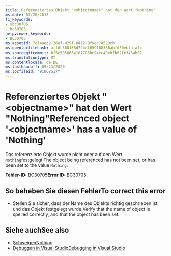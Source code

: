 ```yaml
---
title: Referenziertes Objekt "<objectname>" hat den Wert "Nothing"
ms.date: 07/20/2015
f1_keywords:
- vbc30705
- bc30705
helpviewer_keywords:
- BC30705
ms.assetid: 7c14aec2-26ef-429f-8412-9f9ec74529cb
ms.openlocfilehash: aff0c300158d72bdf659188386abfd50ebfafa7c
ms.sourcegitcommit: bf5c5850654187705bc94cc40ebfb62fe346ab02
ms.translationtype: MT
ms.contentlocale: de-DE
ms.lasthandoff: 09/23/2020
ms.locfileid: "91068517"
---
```

# <a name="referenced-object-objectname-has-a-value-of-nothing"></a><span data-ttu-id="178f3-102">Referenziertes Objekt "\<objectname>" hat den Wert "Nothing"</span><span class="sxs-lookup"><span data-stu-id="178f3-102">Referenced object '\<objectname>' has a value of 'Nothing'</span></span>

<span data-ttu-id="178f3-103">Das referenzierte Objekt wurde nicht oder auf den Wert `Nothing`festgelegt.</span><span class="sxs-lookup"><span data-stu-id="178f3-103">The object being referenced has not been set, or has been set to the value `Nothing`.</span></span>  
  
 <span data-ttu-id="178f3-104">**Fehler-ID:** BC30705</span><span class="sxs-lookup"><span data-stu-id="178f3-104">**Error ID:** BC30705</span></span>  
  
## <a name="to-correct-this-error"></a><span data-ttu-id="178f3-105">So beheben Sie diesen Fehler</span><span class="sxs-lookup"><span data-stu-id="178f3-105">To correct this error</span></span>  
  
- <span data-ttu-id="178f3-106">Stellen Sie sicher, dass der Name des Objekts richtig geschrieben ist und das Objekt festgelegt wurde.</span><span class="sxs-lookup"><span data-stu-id="178f3-106">Verify that the name of object is spelled correctly, and that the object has been set.</span></span>  
  
## <a name="see-also"></a><span data-ttu-id="178f3-107">Siehe auch</span><span class="sxs-lookup"><span data-stu-id="178f3-107">See also</span></span>

- [<span data-ttu-id="178f3-108">Schweigen</span><span class="sxs-lookup"><span data-stu-id="178f3-108">Nothing</span></span>](../language-reference/nothing.md)
- [<span data-ttu-id="178f3-109">Debuggen in Visual Studio</span><span class="sxs-lookup"><span data-stu-id="178f3-109">Debugging in Visual Studio</span></span>](/visualstudio/debugger/debugger-feature-tour)

